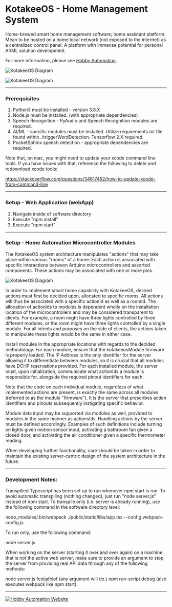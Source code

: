 
# KotakeeOS - Home Management System

Home-brewed smart home management software; home assistant platform. Mean to
be hosted on a home local network (not exposed to the internet) as a
centralized control panel. A platform with immense potential for personal
AI/ML solution development. 

For more information, please see [Hobby Automation](http://hobbyautomation.com/).

![KotakeeOS Diagram](https://i.imgur.com/wb1CFzl.png "KotakeeOS Diagram")

![KotakeeOS Diagram](https://i.imgur.com/m3n26FX.png "KotakeeOS Diagram")

---

### Prerequisites

1. Python3 must be installed - version 3.8.X
2. Node.js must be installed. (with appropriate dependencies)
3. Speech Recognition - PyAudio and Speech Recognition modules are required.
4. AI/ML - specific modules must be installed. Utilize requirements.txt file 
   found within ./triggerWordDetection. Tensorflow 2.X required.
5. PocketSphinx speech detection - appropriate dependencies are required.

Note that, on mac,
you might need to update your xcode command line tools. If you have issues
with that, reference the following to delete and redownload xcode tools:

https://stackoverflow.com/questions/34617452/how-to-update-xcode-from-command-line

---

### Setup - Web Application (webApp)

1) Navigate inside of software directory
2) Execute "npm install"
3) Execute "npm start"

---

### Setup - Home Automation Microcontroller Modules

The KotakeeOS system architecture manipulates "actions" that may take place 
within various "rooms" of a home. Each action is associated with specific
interactions between Arduino microcontrollers and assorted components. These
actions may be associated with one or more pins. 

![KotakeeOS Diagram](https://i.imgur.com/G04JNw6.png "KotakeeOS Diagram")

In order to implement smart home capability with KotakeeOS, desired actions 
must first be decided upon, allocated to specific rooms. All actions will thus
be associated with a specific actionId as well as a roomId. The allocation of
actionIds to modules is dependent wholly on the installation location
of the microcontrollers and may be considered transparent to clients. For 
example, a room might have three lights controlled by three different modules,
or the room might have three lights controlled by a single module. For all
intents and purposes on the side of clients, the actions taken to manipulate 
these lights would be the same in either case.

Install modules in the appropriate locations with regards to the decided
methodology. For each module, ensure that the kotakeeosModule firmware is 
properly loaded. The IP Address is the only identifier for the server allowing
it to differentiate between modules, so it is crucial that all modules have
DCHP reservations provided. For each installed module, the server must, upon 
initialization, communicate what actionIds a module is responsible for, 
alongside the required pinout identifiers for each. 

Note that the code on each individual module, regardless of what implemented
actions are present, is exactly the same across all modules (referred to as
the module "firmware"). It is the server that prescribes action identifiers
and pinouts subsequently instigating specific behavior. 

Module data input may be supported via modules as well, provided to modules
in the same manner as actionsIds. Handling actions by the server must be 
defined accordingly. Examples of such definitions include turning on lights
given motion sensor input, activating a bathroom fan given a closed door, 
and activating the air conditioner given a specific thermometer reading. 

When developing further functionality, care should be taken in order to
maintain the existing server-centric design of the system architecture
in the future.

---

### Development Notes:

Transpilied Typescript has been set up to run whenever npm start is run. To 
avoid automatic transpiling (nothing changed), just run "node server.js"
instead of npm start. To transpile only (i.e. server is already running), 
use the following command in the software directory level:

node_modules/.bin/webpack ./public/static/libs/app.tsx --config webpack-config.js

To run only, use the following command:

node server.js

When working on the server (starting it over and over again) on a machine that
is not the active web server, make sure to provide an argument to stop the
server from providing real API data through any of the following methods:

node server.js feoijafeiof (any argument will do.)
npm run-script debug (also executes webpack like npm start)

---

[![Hobby Automation Website](https://i.imgur.com/BMUoGOi.png "Hobby Automation Website")](http://hobbyautomation.com/)
